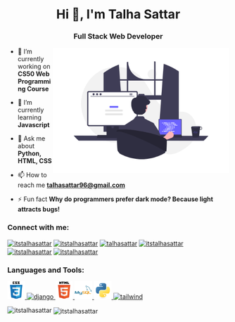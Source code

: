 <h1 align="center">Hi 👋, I'm Talha Sattar</h1>
<h3 align="center">Full Stack Web Developer</h3>
<img align="right" alt="Coding" width="400" src="dev.png"/>

- 🔭 I’m currently working on **CS50 Web Programming Course**

- 🌱 I’m currently learning **Javascript**

- 💬 Ask me about **Python, HTML, CSS**

- 📫 How to reach me **talhasattar96@gmail.com**

- ⚡ Fun fact **Why do programmers prefer dark mode? Because light attracts bugs!**

<h3 align="left">Connect with me:</h3>
<p align="left">
<a href="https://twitter.com/itstalhasattar" target="blank"><img align="center" src="https://raw.githubusercontent.com/rahuldkjain/github-profile-readme-generator/master/src/images/icons/Social/twitter.svg" alt="itstalhasattar" height="30" width="40" /></a>
<a href="https://linkedin.com/in/itstalhasattar" target="blank"><img align="center" src="https://raw.githubusercontent.com/rahuldkjain/github-profile-readme-generator/master/src/images/icons/Social/linked-in-alt.svg" alt="itstalhasattar" height="30" width="40" /></a>
<a href="https://kaggle.com/talhasattar" target="blank"><img align="center" src="https://raw.githubusercontent.com/rahuldkjain/github-profile-readme-generator/master/src/images/icons/Social/kaggle.svg" alt="talhasattar" height="30" width="40" /></a>
<a href="https://fb.com/itstalhasattar" target="blank"><img align="center" src="https://raw.githubusercontent.com/rahuldkjain/github-profile-readme-generator/master/src/images/icons/Social/facebook.svg" alt="itstalhasattar" height="30" width="40" /></a>
<a href="https://instagram.com/itstalhasattar" target="blank"><img align="center" src="https://raw.githubusercontent.com/rahuldkjain/github-profile-readme-generator/master/src/images/icons/Social/instagram.svg" alt="itstalhasattar" height="30" width="40" /></a>
<a href="https://www.youtube.com/c/itstalhasattar" target="blank"><img align="center" src="https://raw.githubusercontent.com/rahuldkjain/github-profile-readme-generator/master/src/images/icons/Social/youtube.svg" alt="itstalhasattar" height="30" width="40" /></a>
</p>

<h3 align="left">Languages and Tools:</h3>
<p align="left"> <a href="https://www.w3schools.com/css/" target="_blank" rel="noreferrer"> <img src="https://raw.githubusercontent.com/devicons/devicon/master/icons/css3/css3-original-wordmark.svg" alt="css3" width="40" height="40"/> </a> <a href="https://www.djangoproject.com/" target="_blank" rel="noreferrer"> <img src="https://cdn.worldvectorlogo.com/logos/django.svg" alt="django" width="40" height="40"/> </a> <a href="https://www.w3.org/html/" target="_blank" rel="noreferrer"> <img src="https://raw.githubusercontent.com/devicons/devicon/master/icons/html5/html5-original-wordmark.svg" alt="html5" width="40" height="40"/> </a> <a href="https://www.mysql.com/" target="_blank" rel="noreferrer"> <img src="https://raw.githubusercontent.com/devicons/devicon/master/icons/mysql/mysql-original-wordmark.svg" alt="mysql" width="40" height="40"/> </a> <a href="https://www.python.org" target="_blank" rel="noreferrer"> <img src="https://raw.githubusercontent.com/devicons/devicon/master/icons/python/python-original.svg" alt="python" width="40" height="40"/> </a> <a href="https://tailwindcss.com/" target="_blank" rel="noreferrer"> <img src="https://www.vectorlogo.zone/logos/tailwindcss/tailwindcss-icon.svg" alt="tailwind" width="40" height="40"/> </a> </p>

<p><img align="left" src="https://github-readme-stats.vercel.app/api/top-langs?username=itstalhasattar&show_icons=true&locale=en&layout=compact" alt="itstalhasattar" /></p>

<p>&nbsp;<img align="center" src="https://github-readme-stats.vercel.app/api?username=itstalhasattar&show_icons=true&locale=en" alt="itstalhasattar" /></p>
